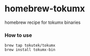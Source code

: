 homebrew-tokumx
===============

homebrew recipe for tokumx binaries

### How to use

```
brew tap tokutek/tokumx
brew install tokumx-bin
```
